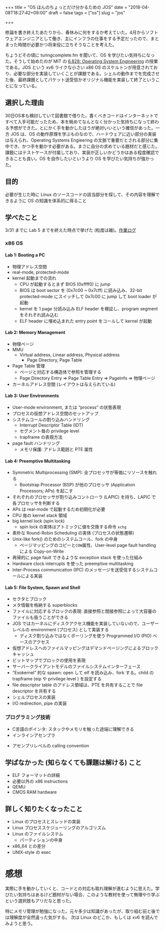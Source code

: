 +++
title = "OS ほんのちょっとだけ分かるための JOS"
date = "2018-04-08T18:27:42+09:00"
draft = false
tags = ["os"]
slug = "jos"

+++

修論を書き終えたあたりから、春休みに何をするか考えていた。4月からソフトウェアエンジニアとして働き、主にインフラの仕事をする予定だったので、まとまった時間が必要かつ将来役に立ちそうなことを考えた。

ちょうどその頃に turingcomplete.fm を聞いて、OS を学びたい気持ちになった。そうして始めたのが MIT の [6.828: Operating System Engineering](https://pdos.csail.mit.edu/6.828/2017/schedule.html) の授業である。JOS という xv6 ライクな小さい x86 OS のスケルトンが用意されており、必要な部分を実装していくことが課題である。シェルの動作までを完成させた後、最終課題としてパケット送受信かオリジナル機能を実装して終了ということになっている。


## 選択した理由
30日OS本も検討していて図書館で借りた。書くべきコードはインターネットですべて入手可能だったため、本を眺めてなんとなく分かった気持ちになって終わる予想ができた。とにかく手を動かしたほうが絶対いいという確信があった。一方 JOS は、OS の動作原理を学ぶものなので、ハードウェアに近い部分の実装は与えられ、Operating Systems Engieering の文脈で重要だとされる部分に集中でき、かつ手を動かす必要がある。まさに自分の求めている題材だと感じた。課題にはテストケースが付属しており、実装が正しいかどうかはある程度確認できることも良い。OS を自作したいというより OS を学びたい気持ちが強かった。

## 目的
必要が生じた時に Linux のソースコードの該当部分を探して、その内容を理解できるように OS の知識を体系的に得ること

## 学べたこと
3/31 までに Lab 5 までを終えた時点で挙げた (粒度は雑)。[作業ログ](http://itkq.hatenablog.com/archive/category/JOS)

### x86 OS
#### Lab 1: Booting a PC
- 物理アドレス空間
- real-mode, protected-mode
- kernel 起動までの流れ
	- CPU が起動するとまず BIOS (0xffff0) に jump
	- BIOS は boot sector を (0x7c00 ~ 0x7cff) に読み込み、32-bit protected-mode にスイッチして 0x7c00 に jump して boot loader が起動
	- kernel を 1 page 分読み込み ELF header を検証し、program segment をそれぞれ読み込む
	- ELF header に埋め込まれた entry point をコールして kernel が起動

#### Lab 2: Memory Management
- 物理ページ
- MMU
  - Virtual address, Linear address, Physical address
	- Page Directory, Page Table
- Page Table 管理
	- ページと対応する構造体で参照を管理する
	- Page Directory Entry => Page Table Entry => PageInfo => 物理ページ
- カーネルアドレス空間 (レイアウトは与えられている)

#### Lab 3: User Environments
* User-mode environment, または “process“ の状態表現
* プロセスの仮想アドレス空間のセットアップ
* システムコールの割り込みハンドリング
	* Interrupt Descriptor Table (IDT)
	* セグメント毎の privilege level
	* trapframe の表現方法
* page fault ハンドリング
	* メモリ保護: アドレス範囲と PTE 属性

#### Lab 4: Preemptive Multitasking
* Symmetric Multiprocessing (SMP): 全プロセッサが等価にリソースを触れる
	* Bootstrap Processor (BSP) が他のプロセッサ (Application Processors; APs) を起こす
* それぞれのプロセッサが割り込みコントローラ (LAPIC) を持ち、LAPIC で各プロセッサを判断する
* APs は real-mode で起動するため初期化が必要
* CPU 毎の kernel stack 領域
* big kernel lock (spin lock)
	* spin lock の実体はアトミックに値を交換する命令 `xchg` 
* 素朴な Round-Robin Scheduling の実体 (プロセスの状態遷移)
* Unix-like fork() のためのシステムコール、fork の中身
	* ページマッピングのコピーと`COW`属性、User-level page fault handling による Copy-on-Write
* 再帰的に page fault できるような exception stack を使った仕組み
* Hardware clock interrupts を使った preemptive multitasking
* Inter-Process communication (IPC) のメッセージを送受信するシステムコールによる実装

#### Lab 5: File System, Spawn and Shell
* セクタとブロック
* メタ情報を格納する superblocks
* ファイルに対応するブロックの表現: 直接参照と間接参照によって大容量のファイルも扱うことができる
* JOS ではカーネルにディスクアクセス機能を実装していないので、ユーザーレベルの environment (プロセス) として実装する
	* ディスク割り込みではなくポーリングを使う Programmed I/O (PIO) ベースのアクセス
* 仮想アドレスへのファイルマッピングはデマンドページングによるブロックキャッシュ
* ビットマップでブロックの使用を表現
* サーバークライアントモデルのファイルシステムインターフェース
* “Exokernel” 的な spawn: open して elf を読み込み、fork する。child の trapframe (eip や privilege level ) を設定する
* file descriptor table のアドレス領域は、PTE を共有することで file descriptor を共有する
* シェルプロセスの実装
* I/O redirection, pipe の実装


### プログラミング技術
* C言語のポインタ: スタックやメモリを触った途端に理解できる
* インラインアセンブラ
- アセンブリレベルの calling convention

## 学ばなかった (知らなくても課題は解ける) こと
- ELF フォーマットの詳細
- 必要以外の x86 instructions
- QEMU
- CMOS RAM hardware

## 詳しく知りたくなったこと
- Linux のプロセスとスレッドの実装
- Linux プロセススケジューリングのアルゴリズム
- Linux のファイルシステム
	- パーティションの中身
- x86_64 との差分
- UNIX-style の exec


# 感想
実際に手を動かしていくと、コードとの対応も取れ理解が進むように思えた。学びたい気持ちはあるけど題材がない場合、このような教材を使って無理やり学ぶという選択肢もアリだなと思った。

特にメモリ管理が勉強になった。元々多少は知識があったが、取り組む前と後では理解度が全然違った気がする。
次は Linux のどこか、もしくは xv6 を読んでみようと思う。
